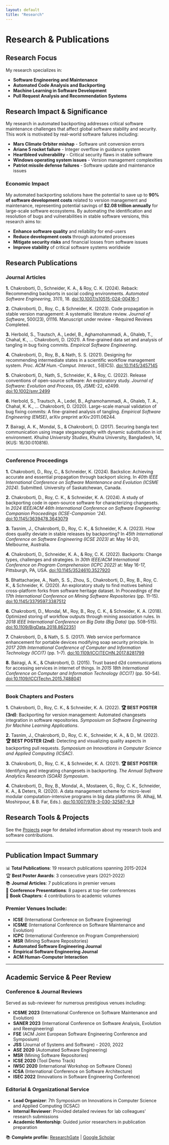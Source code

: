 ```yaml
---
layout: default
title: "Research"
---
```


# Research & Publications

## Research Focus

My research specializes in:
- **Software Engineering and Maintenance**
- **Automated Code Analysis and Backporting**
- **Machine Learning in Software Development**
- **Pull Request Analysis and Recommendation Systems**

## Research Impact & Significance

My research in automated backporting addresses critical software maintenance challenges that affect global software stability and security. This work is motivated by real-world software failures including:

- **Mars Climate Orbiter mishap** - Software unit conversion errors
- **Ariane 5 rocket failure** - Integer overflow in guidance system
- **Heartbleed vulnerability** - Critical security flaws in stable software
- **Windows operating system issues** - Version management complexities
- **Patriot missile defense failures** - Software update and maintenance issues

### Economic Impact
My automated backporting solutions have the potential to save up to **90% of software development costs** related to version management and maintenance, representing potential savings of **$2.08 trillion annually** for large-scale software ecosystems. By automating the identification and resolution of bugs and vulnerabilities in stable software versions, this research aims to:

- **Enhance software quality** and reliability for end-users
- **Reduce development costs** through automated processes  
- **Mitigate security risks** and financial losses from software issues
- **Improve stability** of critical software systems worldwide

## Research Publications

### Journal Articles

**1.** Chakroborti, D., Schneider, K. A., & Roy, C. K. (2024). Reback: Recommending backports in social coding environments. *Automated Software Engineering*, 31(1), 18. [doi:10.1007/s10515-024-00416-1](https://doi.org/10.1007/s10515-024-00416-1)

**2.** Chakroborti, D., Roy, C., & Schneider, K. (2023). Code propagation in stable version management: A systematic literature review. *Journal of Software*, 500(23), 01116. Manuscript under review - Required Reviews Completed.

**3.** Herbold, S., Trautsch, A., Ledel, B., Aghamohammadi, A., Ghaleb, T., Chahal, K., ... Chakroborti, D. (2021). A fine-grained data set and analysis of tangling in bug fixing commits. *Empirical Software Engineering*.

**4.** Chakroborti, D., Roy, B., & Nath, S. S. (2021). Designing for recommending intermediate states in a scientific workflow management system. *Proc. ACM Hum.-Comput. Interact.*, 5(EICS). [doi:10.1145/3457145](https://doi.org/10.1145/3457145)

**5.** Chakroborti, D., Nath, S., Schneider, K., & Roy, C. (2022). Release conventions of open-source software: An exploratory study. *Journal of Software: Evolution and Process*, 05, JSME-22, e2499. [doi:10.1002/smr.2499](https://doi.org/10.1002/smr.2499)

**6.** Herbold, S., Trautsch, A., Ledel, B., Aghamohammadi, A., Ghaleb, T. A., Chahal, K. K., ... Chakroborti, D. (2020). Large-scale manual validation of bug fixing commits: A fine-grained analysis of tangling. *Empirical Software Engineering (EMSE)*, arXiv preprint arXiv:2011.06244.

**7.** Bairagi, A. K., Mondal, S., & Chakroborti, D. (2017). Securing bangla text communication using image steganography with dynamic substitution in iot environment. *Khulna University Studies*, Khulna University, Bangladesh, 14, (KUS: 16/30:010816).

---

### Conference Proceedings

**1.** Chakroborti, D., Roy, C., & Schneider, K. (2024). Backslice: Achieving accurate and essential propagation through backport slicing. In *40th IEEE International Conference on Software Maintenance and Evolution (ICSME 2024)*. Submitted. University of Saskatchewan, Canada.

**2.** Chakroborti, D., Roy, C. K., & Schneider, K. A. (2024). A study of backporting code in open-source software for characterizing changesets. In *2024 IEEE/ACM 46th International Conference on Software Engineering: Companion Proceedings (ICSE-Companion '24)*. [doi:10.1145/3639478.3643079](https://doi.org/10.1145/3639478.3643079)

**3.** Tasnim, J., Chakroborti, D., Roy, C. K., & Schneider, K. A. (2023). How does quality deviate in stable releases by backporting? In *45th International Conference on Software Engineering (ICSE 2023)* at: May 14-20, Melbourne, Australia.

**4.** Chakroborti, D., Schneider, K. A., & Roy, C. K. (2022). Backports: Change types, challenges and strategies. In *30th IEEE/ACM International Conference on Program Comprehension (ICPC 2022)* at: May 16-17, Pittsburgh, PA, USA. [doi:10.1145/3524610.3527920](https://doi.org/10.1145/3524610.3527920)

**5.** Bhattacharjee, A., Nath, S. S., Zhou, S., Chakroborti, D., Roy, B., Roy, C. K., & Schneider, K. (2020). An exploratory study to find motives behind cross-platform forks from software heritage dataset. In *Proceedings of the 17th International Conference on Mining Software Repositories* (pp. 11–15). [doi:10.1145/3379597.3387512](https://doi.org/10.1145/3379597.3387512)

**6.** Chakroborti, D., Mondal, M., Roy, B., Roy, C. K., & Schneider, K. A. (2018). Optimized storing of workflow outputs through mining association rules. In *2018 IEEE International Conference on Big Data (Big Data)* (pp. 508–515). [doi:10.1109/BigData.2018.8622351](https://doi.org/10.1109/BigData.2018.8622351)

**7.** Chakroborti, D., & Nath, S. S. (2017). Web service performance enhancement for portable devices modifying soap security principle. In *2017 20th International Conference of Computer and Information Technology (ICCIT)* (pp. 1–7). [doi:10.1109/ICCITECHN.2017.8281799](https://doi.org/10.1109/ICCITECHN.2017.8281799)

**8.** Bairagi, A. K., & Chakroborti, D. (2015). Trust based d2d communications for accessing services in internet of things. In *2015 18th International Conference on Computer and Information Technology (ICCIT)* (pp. 50–54). [doi:10.1109/ICCITechn.2015.7488041](https://doi.org/10.1109/ICCITechn.2015.7488041)

---

### Book Chapters and Posters

**1.** Chakroborti, D., Roy, C. K., & Schneider, K. A. (2022). **🏆 BEST POSTER (3rd)**: Backporting for version management: Automated changesets integration in software repositories. *Symposium on Software Engineering for Machine Learning Applications*.

**2.** Tasnim, J., Chakroborti, D., Roy, C. K., Schneider, K. A., & D., M. (2022). **🏆 BEST POSTER (2nd)**: Detecting and visualizing quality aspects in backporting pull requests. *Symposium on Innovations in Computer Science and Applied Computing (ICSAC)*.

**3.** Chakroborti, D., Roy, C. K., & Schneider, K. A. (2021). **🏆 BEST POSTER**: Identifying and integrating changesets in backporting. *The Annual Software Analytics Research (SOAR) Symposium*.

**4.** Chakroborti, D., Roy, B., Mondal, A., Mostaeen, G., Roy, C. K., Schneider, K. A., & Deters, R. (2020). A data management scheme for micro-level modular computation-intensive programs in big data platforms (R. Alhajj, M. Moshirpour, & B. Far, Eds.). [doi:10.1007/978-3-030-32587-9_9](https://doi.org/10.1007/978-3-030-32587-9_9)

## Research Tools & Projects
See the [Projects](/projects) page for detailed information about my research tools and software contributions.

---

## Publication Impact Summary

📊 **Total Publications**: 19 research publications spanning 2015-2024  
🏆 **Best Poster Awards**: 3 consecutive years (2021-2022)  
📚 **Journal Articles**: 7 publications in premier venues  
🎤 **Conference Presentations**: 8 papers at top-tier conferences  
📖 **Book Chapters**: 4 contributions to academic volumes  

### Premier Venues Include:
- **ICSE** (International Conference on Software Engineering)
- **ICSME** (International Conference on Software Maintenance and Evolution)  
- **ICPC** (International Conference on Program Comprehension)
- **MSR** (Mining Software Repositories)
- **Automated Software Engineering Journal**
- **Empirical Software Engineering Journal**
- **ACM Human-Computer Interaction**

---

## Academic Service & Peer Review

### Conference & Journal Reviews
Served as sub-reviewer for numerous prestigious venues including:
- **ICSME 2023** (International Conference on Software Maintenance and Evolution)
- **SANER 2023** (International Conference on Software Analysis, Evolution and Reengineering)  
- **FSE** (ACM Joint European Software Engineering Conference and Symposium)
- **JSS** (Journal of Systems and Software) - 2020, 2022
- **ASE 2020** (Automated Software Engineering)
- **MSR** (Mining Software Repositories)
- **ICSE 2020** (Tool Demo Track)
- **IWSC 2020** (International Workshop on Software Clones)
- **ICSA** (International Conference on Software Architecture)
- **ISEC 2022** (Innovations in Software Engineering Conference)

### Editorial & Organizational Service
- **Lead Organizer**: 7th Symposium on Innovations in Computer Science and Applied Computing (ICSAC)
- **Internal Reviewer**: Provided detailed reviews for lab colleagues' research submissions
- **Academic Mentorship**: Guided junior researchers in publication preparation

📚 **Complete profile:** [ResearchGate](https://www.researchgate.net/profile/Debasish-Chakroborti) | [Google Scholar](https://scholar.google.com)